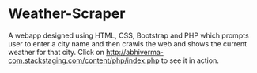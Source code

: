 # Weather-Scraper
A webapp designed using HTML, CSS, Bootstrap and PHP which prompts user to enter a city name and then crawls the web and shows the current weather for that city. Click on http://abhiverma-com.stackstaging.com/content/php/index.php to see it in action.
